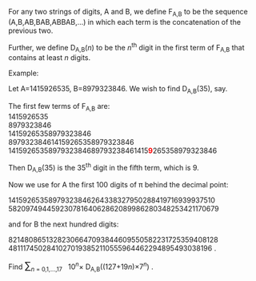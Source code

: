 <p>For any two strings of digits, A and B, we define F<sub>A,B</sub> to be the sequence (A,B,AB,BAB,ABBAB,...) in which each term is the concatenation of the previous two.</p>

<p>Further, we define D<sub>A,B</sub>(<var>n</var>) to be the <var>n</var><sup>th</sup> digit in the first term of F<sub>A,B</sub> that contains at least <var>n</var> digits.</p>

<p>Example:</p>

<p>Let A=1415926535, B=8979323846. We wish to find D<sub>A,B</sub>(35), say.</p>

<p>The first few terms of F<sub>A,B</sub> are:<br />
1415926535<br />
8979323846<br />
14159265358979323846<br />
897932384614159265358979323846<br />
1415926535897932384689793238461415<span style="color:#FF0000;"><b>9</b></span>265358979323846<br /></p>

<p>Then D<sub>A,B</sub>(35) is the 35<sup>th</sup> digit in the fifth term, which is 9.</p>

<p>Now we use for A the first 100 digits of π behind the decimal point:</p>
<p>14159265358979323846264338327950288419716939937510 <br />
58209749445923078164062862089986280348253421170679 </p>

<p>and for B the next hundred digits:</p>

<p>82148086513282306647093844609550582231725359408128 <br />
48111745028410270193852110555964462294895493038196 .</p>

<p>Find <span style="font-size:larger;"><span style="font-size:larger;">∑</span></span><sub><var>n</var> = 0,1,...,17</sub>   10<sup><var>n</var></sup>× D<sub>A,B</sub>((127+19<var>n</var>)×7<sup><var>n</var></sup>) .</p>



 

